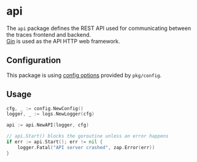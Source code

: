 # api

The `api` package defines the REST API used for communicating between the traces frontend and backend.\
[Gin](https://github.com/gin-gonic/gin) is used as the API HTTP web framework.

## Configuration

This package is using [config options](../config/README.md) provided by `pkg/config`.

## Usage

```go
cfg, _ := config.NewConfig()
logger, _ := logs.NewLogger(cfg)

api := api.NewAPI(logger, cfg)

// api.Start() blocks the goroutine unless an error happens
if err := api.Start(); err != nil {
    logger.Fatal("API server crashed", zap.Error(err))
}
```
